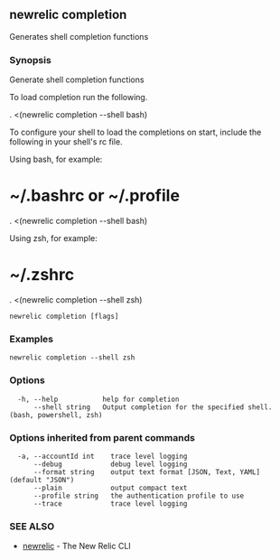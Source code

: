 ## newrelic completion

Generates shell completion functions

### Synopsis

Generate shell completion functions

To load completion run the following.

. <(newrelic completion --shell bash)

To configure your shell to load the completions on start, include the following in your shell's rc file.

Using bash, for example:

# ~/.bashrc or ~/.profile
. <(newrelic completion --shell bash)


Using zsh, for example:

# ~/.zshrc
. <(newrelic completion --shell zsh)


```
newrelic completion [flags]
```

### Examples

```
newrelic completion --shell zsh
```

### Options

```
  -h, --help           help for completion
      --shell string   Output completion for the specified shell.  (bash, powershell, zsh)
```

### Options inherited from parent commands

```
  -a, --accountId int    trace level logging
      --debug            debug level logging
      --format string    output text format [JSON, Text, YAML] (default "JSON")
      --plain            output compact text
      --profile string   the authentication profile to use
      --trace            trace level logging
```

### SEE ALSO

* [newrelic](newrelic.md)	 - The New Relic CLI

